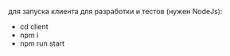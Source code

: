 
для запуска клиента для разработки и тестов (нужен NodeJs):

<ul>
    <li>cd client</li>
    <li>npm i</li>
    <li>npm run start</li>
</ul>
